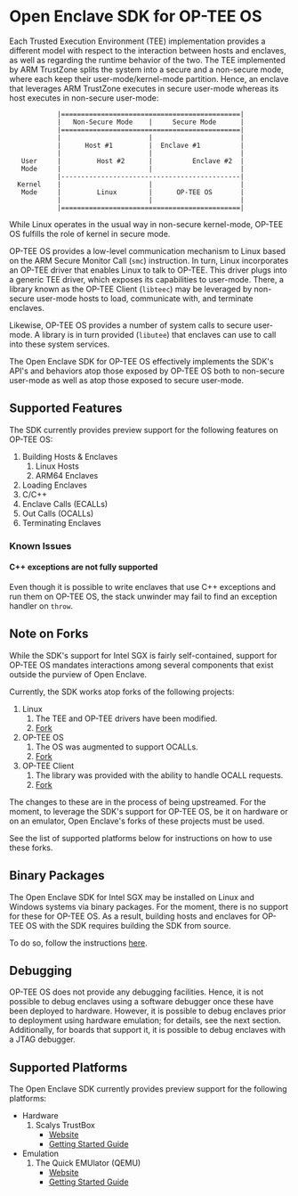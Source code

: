 # Open Enclave SDK for OP-TEE OS

Each Trusted Execution Environment (TEE) implementation provides a different
model with respect to the interaction between hosts and enclaves, as well as
regarding the runtime behavior of the two. The TEE implemented by ARM TrustZone
splits the system into a secure and a non-secure mode, where each keep their
user-mode/kernel-mode partition. Hence, an enclave that leverages ARM TrustZone
executes in secure user-mode whereas its host executes in non-secure user-mode:

```
            |=============================================|
            |   Non-Secure Mode    |     Secure Mode      |
            |=============================================|
            |                      |                      |
            |      Host #1         |  Enclave #1          |
            |                      |                      |
   User     |         Host #2      |          Enclave #2  |
   Mode     |                      |                      |
            |---------------------------------------------|
  Kernel    |                      |                      |
   Mode     |         Linux        |      OP-TEE OS       |
            |                      |                      |
            |=============================================|
```

While Linux operates in the usual way in non-secure kernel-mode, OP-TEE OS
fulfills the role of kernel in secure mode.

OP-TEE OS provides a low-level communication mechanism to Linux based on the ARM
Secure Monitor Call (`smc`) instruction. In turn, Linux incorporates an OP-TEE
driver that enables Linux to talk to OP-TEE. This driver plugs into a generic
TEE driver, which exposes its capabilities to user-mode. There, a library known
as the OP-TEE Client (`libteec`) may be leveraged by non-secure user-mode hosts
to load, communicate with, and terminate enclaves.

Likewise, OP-TEE OS provides a number of system calls to secure user-mode. A
library is in turn provided (`libutee`) that enclaves can use to call into these
system services.

The Open Enclave SDK for OP-TEE OS effectively implements the SDK's API's and
behaviors atop those exposed by OP-TEE OS both to non-secure user-mode as well
as atop those exposed to secure user-mode.

## Supported Features

The SDK currently provides preview support for the following features on OP-TEE
OS:

1. Building Hosts & Enclaves
   1. Linux Hosts
   2. ARM64 Enclaves
2. Loading Enclaves
3. C/C++
4. Enclave Calls (ECALLs)
5. Out Calls (OCALLs)
6. Terminating Enclaves

### Known Issues

#### C++ exceptions are not fully supported

Even though it is possible to write enclaves that use C++ exceptions and run
them on OP-TEE OS, the stack unwinder may fail to find an exception handler on
`throw`.

## Note on Forks

While the SDK's support for Intel SGX is fairly self-contained, support for
OP-TEE OS mandates interactions among several components that exist outside the
purview of Open Enclave.

Currently, the SDK works atop forks of the following projects:

1. Linux
   1. The TEE and OP-TEE drivers have been modified.
   2. [Fork](https://github.com/ms-iot/linux/tree/ms-iot-openenclave-3.6.0)
2. OP-TEE OS
   1. The OS was augmented to support OCALLs.
   2. [Fork](https://github.com/ms-iot/optee_os/tree/ms-iot-openenclave-3.6.0)
3. OP-TEE Client
   1. The library was provided with the ability to handle OCALL requests.
   2. [Fork](https://github.com/ms-iot/optee_client/tree/ms-iot-openenclave-3.6.0)

The changes to these are in the process of being upstreamed. For the moment, to
leverage the SDK's support for OP-TEE OS, be it on hardware or on an emulator,
Open Enclave's forks of these projects must be used.

See the list of supported platforms below for instructions on how to use these
forks.

## Binary Packages

The Open Enclave SDK for Intel SGX may be installed on Linux and Windows systems
via binary packages. For the moment, there is no support for these for OP-TEE
OS. As a result, building hosts and enclaves for OP-TEE OS with the SDK requires
building the SDK from source.

To do so, follow the instructions
[here](../Contributors/OPTEEGettingStarted.md).

## Debugging

OP-TEE OS does not provide any debugging facilities. Hence, it is not possible
to debug enclaves using a software debugger once these have been deployed to
hardware. However, it is possible to debug enclaves prior to deployment using
hardware emulation; for details, see the next section. Additionally, for boards
that support it, it is possible to debug enclaves with a JTAG debugger.

## Supported Platforms

The Open Enclave SDK currently provides preview support for the following
platforms:

- Hardware
   1. Scalys TrustBox
      - [Website](https://scalys.com/trustbox-industrial)
      - [Getting Started Guide](Hardware/ScalysTrustBox.md)
- Emulation
   1. The Quick EMUlator (QEMU)
      - [Website](https://www.qemu.org)
      - [Getting Started Guide](Debugging/QEMU.md)
